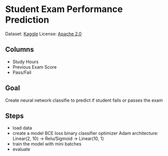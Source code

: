 # Student Exam Performance Prediction

Dataset: [Kaggle](https://www.kaggle.com/datasets/mrsimple07/student-exam-performance-prediction)
License: [Apache 2.0](https://www.apache.org/licenses/LICENSE-2.0)

## Columns
- Study Hours
- Previous Exam Score
- Pass/Fail 

## Goal
Create neural network classifie to predict if student fails or passes the exam

## Steps
- load data
- create a model
  BCE loss binary classifier
  optimizer Adam
  architecture: Linear(2, 10) -> Relu/Sigmoid -> Linear(10, 1)
- train the model with mini batches
- evaluate 